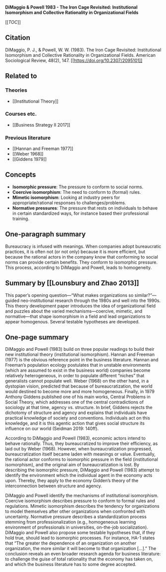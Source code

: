 **DiMaggio & Powell 1983 - The Iron Cage Revisited: Institutional Isomorphism and Collective Rationality in Organizational Fields**

[[_TOC_]]

## Citation
DiMaggio, P. J., & Powell, W. W. (1983). The Iron Cage Revisited: Institutional Isomorphism and Collective Rationality in Organizational Fields. American Sociological Review, 48(2), 147. [[https://doi.org/10.2307/2095101]]

## Related to

### Theories
* [[Institutional Theory]]

### Courses etc.
* [[Business Strategy II 2017]]

### Previous literature
* [[Hannan and Freeman 1977]]
* [[Weber 1968]]
* [[Giddens 1979]]

## Concepts
* **Isomorphic pressure**: The pressure to conform to social norms.
* **Coercive isomorphism**: The need to conform to (formal) rules.
* **Mimetic isomorphism**: Looking at industry peers for appropriate/rational responses to challenges/problems.
* **Normative pressures**: The pressure that rests on individuals to behave in certain standardized ways, for instance based their professional training.

## One-paragraph summary
Bureaucracy is infused with meanings. When companies adopt bureaucratic practices, it is often not (or not only) because it is more efficient, but because the rational actors in the company know that conforming to social norms can provide certain benefits. They conform to isomorphic pressure. This process, according to DiMaggio and Powell, leads to homogeneity.

## Summary by [[Lounsbury and Zhao 2013]]
This paper’s opening question—“What makes organizations so similar?”—guided neo-institutional research through the 1980s and well into the 1990s. This theory development paper introduces the idea of organizational field and puzzles about the varied mechanisms—coercive, mimetic, and normative—that shape isomorphism in a field and lead organizations to appear homogenous. Several testable hypotheses are developed.

## One-page summary
DiMaggio and Powell (1983) build on three popular readings to build their new institutional theory (institutional isomorphism). Hannan and Freeman (1977) is the obvious reference point in the business literature. Hannan and Freeman’s population ecology postulates that in unstable environments (which are assumed to exist in the business world) companies become relatively heterogeneous, in order to populate different “niches” that generalists cannot populate well. Weber (1968) on the other hand, in a dystopian vision, predicted that because of bureaucratization, the world would destined to become more and more homogeneous. Finally, in 1979 Anthony Giddens published one of his main works, Central Problems in Social Theory, which addresses one of the central contradictions of sociology at that time, agency vs. structure. In brief, Giddens rejects the dichotomy of structure and agency and explains that individuals have practical knowledge of society and conventions. Individuals act on this knowledge, and it is this agentic action that gives social structure its influence on our world (Seidman 2019: 140ff). 

According to DiMaggio and Powell (1983), economic actors intend to behave rationally. Thus, they bureaucratized to improve their efficiency, as laid out by Weber (1968). However, when bureaucratization progressed, bureaucratization itself became laden with meanings or value. Eventually, the rational actor conforms to isomorphic pressure in the field (institutional isomorphism), and the original aim of bureaucratization is lost. By describing the isomorphic pressure, DiMaggio and Powell (1983) attempt to identify the environment which the individual agent in the economy acts upon. Thereby, they apply to the economy Gidden’s theory of the interconnection between structure and agency. 

DiMaggio and Powell identify the mechanisms of institutional isomorphism. Coercive isomorphism describes pressure to conform to formal rules and regulations. Mimetic isomorphism describes the tendency for organizations to model themselves after other organizations when confronted with uncertainty. Normative pressure describes a standardization process stemming from professionalization (e.g., homogeneous learning environment of professionals in universities, on-the-job socialization). DiMaggio and Powell also propose some testable hypotheses that, if they hold true, should lead to isomorphic processes. For instance, HA-1 states that “The greater the dependence of an organization on another organization, the more similar it will become to that organization […].” The conclusion reveals an even broader research agenda for business literature: to challenge the guise of total rationality that the economy has taken on, and which the business literature has to some degree accepted. 